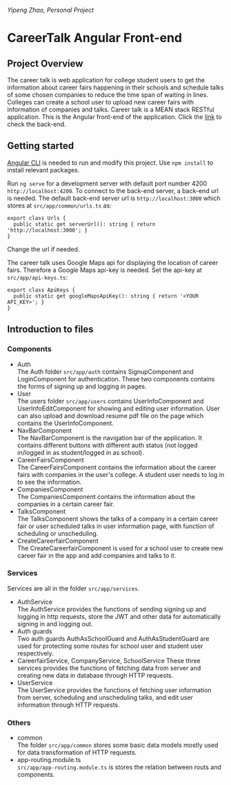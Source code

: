 *Yipeng Zhao, Personal Project*
# CareerTalk Angular Front-end
## Project Overview
The career talk is web application for college student users to get the information about career fairs happening in their schools and schedule talks of some chosen companies to reduce the time span of waiting in lines. Colleges can create a school user to upload new career fairs with information of companies and talks.
Career talk is a MEAN stack RESTful application. This is the Angular front-end of the application. Click the [link](https://github.com/qio1112/career-talk-backend) to check the back-end.

## Getting started
[Angular CLI](https://github.com/angular/angular-cli#installation) is needed to run and modify this project. Use `npm install` to install relevant packages.

Run `ng serve` for a development server with default port number 4200 `http://localhost:4200`. To connect to the back-end server, a back-end url is needed. The default back-end server url is `http://localhost:3000` which stores at `src/app/common/urls.ts` as:
```
export class Urls {
  public static get serverUrl(): string { return 'http://localhost:3000'; }
}
```
Change the url if needed.

The career talk uses Google Maps api for displaying the location of career fairs. Therefore a Google Maps api-key is needed. Set the api-key at `src/app/api-keys.ts`:
```
export class ApiKeys {
  public static get googleMapsApiKey(): string { return '<YOUR API_KEY>'; }
}
```

## Introduction to files
### Components
- Auth  
The Auth folder `src/app/auth` contains SignupComponent and LoginComponent for authentication. These two components contains the forms of signing up and logging in pages.
- User  
The users folder `src/app/users` contains UserInfoComponent and UserInfoEditComponent for showing and editing user information. User can also upload and download resume pdf file on the page which contains the UserInfoComponent.
- NavBarComponent  
The NavBarComponent is the navigation bar of the application. It contains different buttons with different auth status (not logged in/logged in as student/logged in as school).
- CareerFairsComponent  
The CareerFairsComponent contains the information about the career fairs with companies in the user's college. A student user needs to log in to see the information.
- CompaniesComponent  
The CompaniesComponent contains the information about the companies in a certain career fair.
- TalksComponent  
The TalksComponent shows the talks of a company in a certain career fair or user scheduled talks in user information page, with function of scheduling or unscheduling.
- CreateCareerfairComponent  
The CreateCareerfairComponent is used for a school user to create new career fair in the app and add companies and talks to it.

### Services
Services are all in the folder `src/app/services`.
- AuthService  
The AuthService provides the functions of sending signing up and logging in http requests, store the JWT and other data for automatically signing in and logging out.
- Auth guards  
Two auth guards AuthAsSchoolGuard and AuthAsStudentGuard are used for protecting some routes for school user and student user respectively.
- CareerfairService, CompanyService, SchoolService
These three services provides the functions of fetching data from server and creating new data in database through HTTP requests.
- UserService  
The UserService provides the functions of fetching user information from server, scheduling and unscheduling talks, and edit user information through HTTP requests.

### Others
- common  
The folder `src/app/common` stores some basic data models mostly used for data transformation of HTTP requests.
- app-routing.module.ts  
`src/app/app-routing.module.ts` is stores the relation between routs and components.
